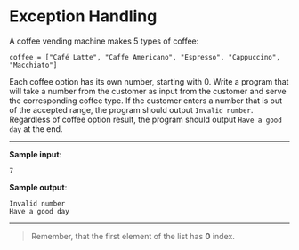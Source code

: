 # Exception Handling

A coffee vending machine makes 5 types of coffee:
```
coffee = ["Café Latte", "Caffe Americano", "Espresso", "Cappuccino", "Macchiato"] 
```

Each coffee option has its own number, starting with 0. Write a program that will take a number from the customer as input from the customer and serve the corresponding coffee type. If the customer enters a number that is out of the accepted range, the program should output `Invalid number`. Regardless of coffee option result, the program should output `Have a good day` at the end.

---

**Sample input**:   
```
7
```

**Sample output**:  
```
Invalid number
Have a good day
```

---

>Remember, that the first element of the list has **0** index.